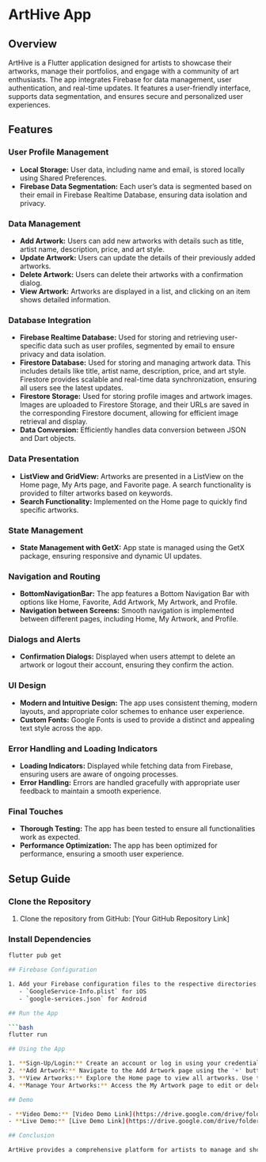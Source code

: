 # ArtHive App

## Overview

ArtHive is a Flutter application designed for artists to showcase their artworks, manage their portfolios, and engage with a community of art enthusiasts. The app integrates Firebase for data management, user authentication, and real-time updates. It features a user-friendly interface, supports data segmentation, and ensures secure and personalized user experiences.

## Features

### User Profile Management
- **Local Storage:** User data, including name and email, is stored locally using Shared Preferences.
- **Firebase Data Segmentation:** Each user’s data is segmented based on their email in Firebase Realtime Database, ensuring data isolation and privacy.

### Data Management
- **Add Artwork:** Users can add new artworks with details such as title, artist name, description, price, and art style.
- **Update Artwork:** Users can update the details of their previously added artworks.
- **Delete Artwork:** Users can delete their artworks with a confirmation dialog.
- **View Artwork:** Artworks are displayed in a list, and clicking on an item shows detailed information.

### Database Integration
- **Firebase Realtime Database:** Used for storing and retrieving user-specific data such as user profiles, segmented by email to ensure privacy and data isolation.
- **Firestore Database:** Used for storing and managing artwork data. This includes details like title, artist name, description, price, and art style. Firestore provides scalable and real-time data synchronization, ensuring all users see the latest updates.
- **Firestore Storage:** Used for storing profile images and artwork images. Images are uploaded to Firestore Storage, and their URLs are saved in the corresponding Firestore document, allowing for efficient image retrieval and display.
- **Data Conversion:** Efficiently handles data conversion between JSON and Dart objects.

### Data Presentation
- **ListView and GridView:** Artworks are presented in a ListView on the Home page, My Arts page, and Favorite page. A search functionality is provided to filter artworks based on keywords.
- **Search Functionality:** Implemented on the Home page to quickly find specific artworks.

### State Management
- **State Management with GetX:** App state is managed using the GetX package, ensuring responsive and dynamic UI updates.

### Navigation and Routing
- **BottomNavigationBar:** The app features a Bottom Navigation Bar with options like Home, Favorite, Add Artwork, My Artwork, and Profile.
- **Navigation between Screens:** Smooth navigation is implemented between different pages, including Home, My Artwork, and Profile.

### Dialogs and Alerts
- **Confirmation Dialogs:** Displayed when users attempt to delete an artwork or logout their account, ensuring they confirm the action.

### UI Design
- **Modern and Intuitive Design:** The app uses consistent theming, modern layouts, and appropriate color schemes to enhance user experience.
- **Custom Fonts:** Google Fonts is used to provide a distinct and appealing text style across the app.

### Error Handling and Loading Indicators
- **Loading Indicators:** Displayed while fetching data from Firebase, ensuring users are aware of ongoing processes.
- **Error Handling:** Errors are handled gracefully with appropriate user feedback to maintain a smooth experience.

### Final Touches
- **Thorough Testing:** The app has been tested to ensure all functionalities work as expected.
- **Performance Optimization:** The app has been optimized for performance, ensuring a smooth user experience.

## Setup Guide

### Clone the Repository
1. Clone the repository from GitHub: [Your GitHub Repository Link]

### Install Dependencies
```bash
flutter pub get

## Firebase Configuration

1. Add your Firebase configuration files to the respective directories:
   - `GoogleService-Info.plist` for iOS
   - `google-services.json` for Android

## Run the App

```bash
flutter run

## Using the App

1. **Sign-Up/Login:** Create an account or log in using your credentials.
2. **Add Artwork:** Navigate to the Add Artwork page using the '+' button in the Bottom Navigation Bar.
3. **View Artworks:** Explore the Home page to view all artworks. Use the search bar to filter artworks by title or artist name.
4. **Manage Your Artworks:** Access the My Artwork page to edit or delete your artworks.

## Demo

- **Video Demo:** [Video Demo Link](https://drive.google.com/drive/folders/1mb9PljibNCipRgS3iKeR2RX1YIb_lYOM?usp=sharing)
- **Live Demo:** [Live Demo Link](https://drive.google.com/drive/folders/1mb9PljibNCipRgS3iKeR2RX1YIb_lYOM?usp=sharing)

## Conclusion

ArtHive provides a comprehensive platform for artists to manage and showcase their artwork collections. By integrating essential Flutter development principles with Firebase's powerful backend, this app ensures a seamless and enriched user experience.
